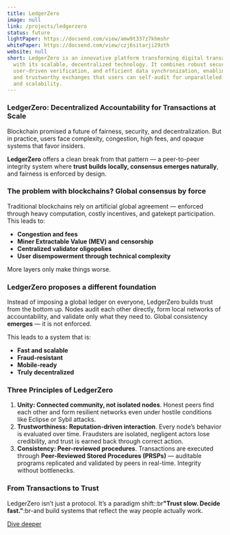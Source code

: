 ```yaml
---
title: LedgerZero
image: null
link: /projects/ledgerzero
status: future
lightPaper: https://docsend.com/view/amw9t337z7khmshr
whitePaper: https://docsend.com/view/czj6sitarji29zth
website: null
short: LedgerZero is an innovative platform transforming digital transactions
  with its scalable, decentralized technology. It combines robust security,
  user-driven verification, and efficient data synchronization, enabling fast
  and trustworthy exchanges that users can self-audit for unparalleled integrity
  and scalability.
---
```


### LedgerZero: Decentralized Accountability for Transactions at Scale

Blockchain promised a future of fairness, security, and decentralization. But in practice, users face complexity, congestion, high fees, and opaque systems that favor insiders.

**LedgerZero** offers a clean break from that pattern — a peer-to-peer integrity system where **trust builds locally, consensus emerges naturally**, and fairness is enforced by design.

### The problem with blockchains? Global consensus by force

Traditional blockchains rely on artificial global agreement — enforced through heavy computation, costly incentives, and gatekept participation. This leads to:

- **Congestion and fees**
- **Miner Extractable Value (MEV) and censorship**
- **Centralized validator oligopolies**
- **User disempowerment through technical complexity**

More layers only make things worse.

### LedgerZero proposes a different foundation

Instead of imposing a global ledger on everyone, LedgerZero builds trust from the bottom up. Nodes audit each other directly, form local networks of accountability, and validate only what they need to. Global consistency **emerges** — it is not enforced.

This leads to a system that is:

- **Fast and scalable**
- **Fraud-resistant**
- **Mobile-ready**
- **Truly decentralized**

### Three Principles of LedgerZero

1. **Unity: Connected community, not isolated nodes**. Honest peers find each other and form resilient networks even under hostile conditions like Eclipse or Sybil attacks.
2. **Trustworthiness: Reputation-driven interaction**. Every node’s behavior is evaluated over time. Fraudsters are isolated, negligent actors lose credibility, and trust is earned back through correct action.
3. **Consistency: Peer-reviewed procedures**. Transactions are executed through **Peer-Reviewed Stored Procedures (PRSPs)** — auditable programs replicated and validated by peers in real-time. Integrity without bottlenecks.

### From Transactions to Trust

LedgerZero isn’t just a protocol. It’s a paradigm shift::b&#x72;**"Trust slow. Decide fast."**:br-and build systems that reflect the way people actually work.

[Dive deeper](https://docsend.com/view/czj6sitarji29zth)

